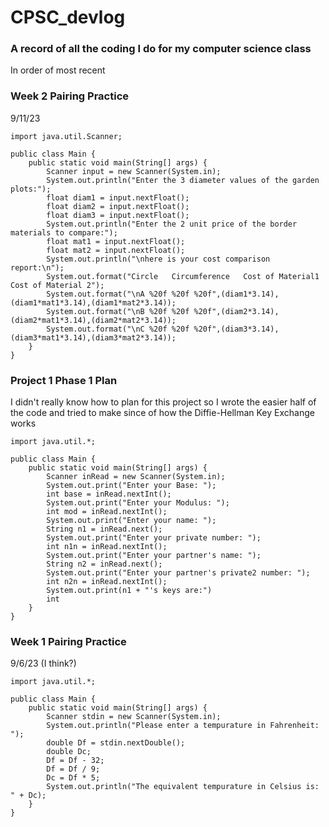 # CPSC_devlog
### A record of all the coding I do for my computer science class
In order of most recent

### Week 2 Pairing Practice
9/11/23
```
import java.util.Scanner;

public class Main {
    public static void main(String[] args) {
        Scanner input = new Scanner(System.in);
        System.out.println("Enter the 3 diameter values of the garden plots:");
        float diam1 = input.nextFloat();
        float diam2 = input.nextFloat();
        float diam3 = input.nextFloat();
        System.out.println("Enter the 2 unit price of the border materials to compare:");
        float mat1 = input.nextFloat();
        float mat2 = input.nextFloat();
        System.out.println("\nhere is your cost comparison report:\n");
        System.out.format("Circle   Circumference   Cost of Material1  Cost of Material 2");
        System.out.format("\nA %20f %20f %20f",(diam1*3.14),(diam1*mat1*3.14),(diam1*mat2*3.14));
        System.out.format("\nB %20f %20f %20f",(diam2*3.14),(diam2*mat1*3.14),(diam2*mat2*3.14));
        System.out.format("\nC %20f %20f %20f",(diam3*3.14),(diam3*mat1*3.14),(diam3*mat2*3.14));
    }
}
```

### Project 1 Phase 1 Plan
I didn't really know how to plan for this project so I wrote the easier half of the code and tried to make since of how the Diffie-Hellman Key Exchange works 
```
import java.util.*;

public class Main {
    public static void main(String[] args) {
        Scanner inRead = new Scanner(System.in);
        System.out.print("Enter your Base: ");
        int base = inRead.nextInt();
        System.out.print("Enter your Modulus: ");
        int mod = inRead.nextInt();
        System.out.print("Enter your name: ");
        String n1 = inRead.next();
        System.out.print("Enter your private number: ");
        int n1n = inRead.nextInt();
        System.out.print("Enter your partner's name: ");
        String n2 = inRead.next();
        System.out.print("Enter your partner's private2 number: ");
        int n2n = inRead.nextInt();
        System.out.print(n1 + "'s keys are:")
        int
    }
}
```

### Week 1 Pairing Practice
9/6/23 (I think?)
```
import java.util.*;

public class Main {
	public static void main(String[] args) {
        Scanner stdin = new Scanner(System.in);
        System.out.println("Please enter a tempurature in Fahrenheit: ");
        double Df = stdin.nextDouble();
        double Dc;
        Df = Df - 32;
        Df = Df / 9;
        Dc = Df * 5;
        System.out.println("The equivalent tempurature in Celsius is: " + Dc);
    }
}
```
